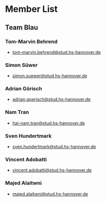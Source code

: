 # Member List

## Team Blau

### Tom-Marvin Behrend
* tom-marvin.behrend@stud.hs-hannover.de

### Simon Süwer
* simon.suewer@stud.hs-hannover.de

### Adrian Görisch
* adrian.goerisch@stud.hs-hannover.de

### Nam Tran
* hai-nam.tran@stud.hs-hannover.de

### Sven Hundertmark
* sven.hundertmark@stud.hs-hannover.de

### Vincent Adobatti
* vincent.adobatti@stud.hs-hannover.de

### Majed Alaitwni
* majed.alaitwni@stud.hs-hannover.de
